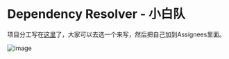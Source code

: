 # Dependency Resolver - 小白队

项目分工写在[这里](https://github.com/orgs/xiaobai-bytedance-camp/projects/1)了，大家可以去选一个来写，然后把自己加到Assignees里面。

![image](https://github.com/xiaobai-bytedance-camp/dependency-resolver/assets/39673849/a8887d1c-5fc6-4b97-a710-e23ca497e9d8)


